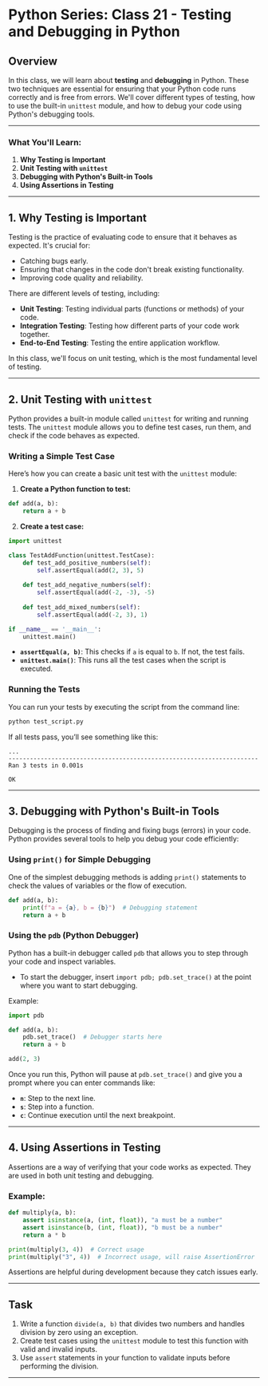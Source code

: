 # Python Series: Class 21 - Testing and Debugging in Python

## Overview

In this class, we will learn about **testing** and **debugging** in Python. These two techniques are essential for ensuring that your Python code runs correctly and is free from errors. We'll cover different types of testing, how to use the built-in `unittest` module, and how to debug your code using Python's debugging tools.

---

### What You'll Learn:
1. **Why Testing is Important**
2. **Unit Testing with `unittest`**
3. **Debugging with Python's Built-in Tools**
4. **Using Assertions in Testing**

---

## 1. Why Testing is Important

Testing is the practice of evaluating code to ensure that it behaves as expected. It's crucial for:

- Catching bugs early.
- Ensuring that changes in the code don't break existing functionality.
- Improving code quality and reliability.

There are different levels of testing, including:

- **Unit Testing**: Testing individual parts (functions or methods) of your code.
- **Integration Testing**: Testing how different parts of your code work together.
- **End-to-End Testing**: Testing the entire application workflow.

In this class, we'll focus on unit testing, which is the most fundamental level of testing.

---

## 2. Unit Testing with `unittest`

Python provides a built-in module called `unittest` for writing and running tests. The `unittest` module allows you to define test cases, run them, and check if the code behaves as expected.

### Writing a Simple Test Case

Here’s how you can create a basic unit test with the `unittest` module:

1. **Create a Python function to test:**

```python
def add(a, b):
    return a + b
```

2. **Create a test case:**

```python
import unittest

class TestAddFunction(unittest.TestCase):
    def test_add_positive_numbers(self):
        self.assertEqual(add(2, 3), 5)
    
    def test_add_negative_numbers(self):
        self.assertEqual(add(-2, -3), -5)
    
    def test_add_mixed_numbers(self):
        self.assertEqual(add(-2, 3), 1)

if __name__ == '__main__':
    unittest.main()
```

- **`assertEqual(a, b)`**: This checks if `a` is equal to `b`. If not, the test fails.
- **`unittest.main()`**: This runs all the test cases when the script is executed.

### Running the Tests

You can run your tests by executing the script from the command line:

```bash
python test_script.py
```

If all tests pass, you’ll see something like this:
```
...
----------------------------------------------------------------------
Ran 3 tests in 0.001s

OK
```

---

## 3. Debugging with Python's Built-in Tools

Debugging is the process of finding and fixing bugs (errors) in your code. Python provides several tools to help you debug your code efficiently:

### Using `print()` for Simple Debugging

One of the simplest debugging methods is adding `print()` statements to check the values of variables or the flow of execution.

```python
def add(a, b):
    print(f"a = {a}, b = {b}")  # Debugging statement
    return a + b
```

### Using the `pdb` (Python Debugger)

Python has a built-in debugger called `pdb` that allows you to step through your code and inspect variables.

- To start the debugger, insert `import pdb; pdb.set_trace()` at the point where you want to start debugging.

Example:

```python
import pdb

def add(a, b):
    pdb.set_trace()  # Debugger starts here
    return a + b

add(2, 3)
```

Once you run this, Python will pause at `pdb.set_trace()` and give you a prompt where you can enter commands like:

- **`n`**: Step to the next line.
- **`s`**: Step into a function.
- **`c`**: Continue execution until the next breakpoint.

---

## 4. Using Assertions in Testing

Assertions are a way of verifying that your code works as expected. They are used in both unit testing and debugging.

### Example:

```python
def multiply(a, b):
    assert isinstance(a, (int, float)), "a must be a number"
    assert isinstance(b, (int, float)), "b must be a number"
    return a * b

print(multiply(3, 4))  # Correct usage
print(multiply("3", 4))  # Incorrect usage, will raise AssertionError
```

Assertions are helpful during development because they catch issues early.

---

## Task

1. Write a function `divide(a, b)` that divides two numbers and handles division by zero using an exception.
2. Create test cases using the `unittest` module to test this function with valid and invalid inputs.
3. Use `assert` statements in your function to validate inputs before performing the division.

---